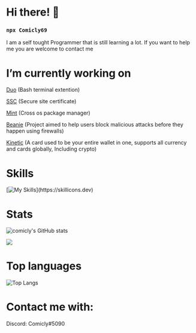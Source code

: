 <h1>Hi there! 👋</h1>

### `npx Comicly69`

I am a self tought Programmer that is still learning a lot. If you want to help me you are welcome to contact me

# I’m currently working on

[Duo](https://github.com/Comicly69/duo) (Bash terminal extention)

[SSC](https://github.com/Comicly69/ssc) (Secure site certificate)

[Mint](https://github.com/Comicly69/mint) (Cross os package manager)

[Beanie](https://github.com/Comicly69/beanie) (Project aimed to help users block malicious attacks before they happen using firewalls)

[Kinetic](https://github.com/Comicly69/kinetic) (A card used to be your entire wallet in one, supports all currency and cards globally, Including crypto)

# Skills

[![My Skills](https://skillicons.dev/icons?i=js,html,css,python,bash,github,linux,mongodb,)](https://skillicons.dev)

# Stats
![comicly's GitHub stats](https://github-readme-stats.vercel.app/api?username=Comicly69&show_icons=true&count_private=true&theme=react&hide_border=true&bg_color=0D1117)

 <img src="https://github-readme-streak-stats.herokuapp.com/?user=Comicly69&show_icons=true&theme=react&include_all_commit=true&count_private=true&hide_border=true&bg_color=0D1117"/> 

# Top languages
   ![Top Langs](https://github-readme-stats.vercel.app/api/top-langs/?username=Comicly69&layout=compact&show_icons=true&count_private=true&theme=react&hide_border=true&bg_color=0D1117) 

# Contact me with:

Discord: Comicly#5090
